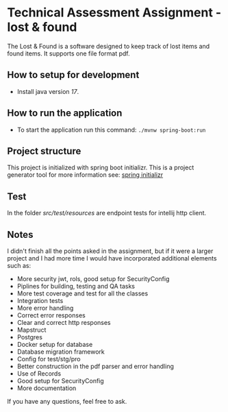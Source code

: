 # Technical Assessment Assignment - lost & found
The Lost & Found is a software designed to keep track of lost items and found items. It supports one file format pdf.

## How to setup for development
- Install java version *17*.

## How to run the application
- To start the application run this command: ``./mvnw spring-boot:run``

## Project structure
This project is initialized with spring boot initializr. This is a project generator tool for more information see: [spring initializr](https://start.spring.io//)

## Test
In the folder *src/test/resources* are endpoint tests for intellij http client.

## Notes
I didn't finish all the points asked in the assignment, but if it were a larger project and I had more time I would have incorporated additional elements such as:
- More security jwt, rols, good setup for SecurityConfig
- Piplines for building, testing and QA tasks
- More test coverage and test for all the classes
- Integration tests
- More error handling
- Correct error responses
- Clear and correct http responses
- Mapstruct
- Postgres
- Docker setup for database
- Database migration framework
- Config for test/stg/pro
- Better construction in the pdf parser and error handling
- Use of Records
- Good setup for SecurityConfig
- More documentation


If you have any questions, feel free to ask.
